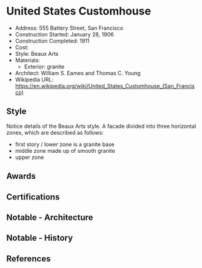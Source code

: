 # United States Customhouse
- Address: 555 Battery Street, San Francisco
- Construction Started: January 28, 1906
- Construction Completed: 1911
- Cost:
- Style: Beaux Arts
- Materials:
  - Exterior: granite
- Architect: William S. Eames and Thomas C. Young
- Wikipedia URL: https://en.wikipedia.org/wiki/United_States_Customhouse_(San_Francisco)

## Style
Notice details of the Beaux Arts style. A facade divided into three horizontal zones, which are described as follows:

- first story / lower zone is a granite base
- middle zone made up of smooth granite
- upper zone

## Awards

## Certifications

## Notable - Architecture

## Notable - History

## References
